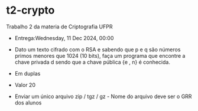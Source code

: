 # t2-crypto
Trabalho 2 da materia de Criptografia UFPR 

- Entrega:Wednesday, 11 Dec 2024, 00:00
  
- Dato um texto cifrado com o RSA e sabendo que p e q são números primos menores que 1024 (10 bits), faça um programa que encontre a chave privada d sendo que a chave pública {e , n} é conhecida.

- Em duplas

- Valor 20

- Enviar um único arquivo zip / tgz / gz - Nome do arquivo deve ser o GRR dos alunos

